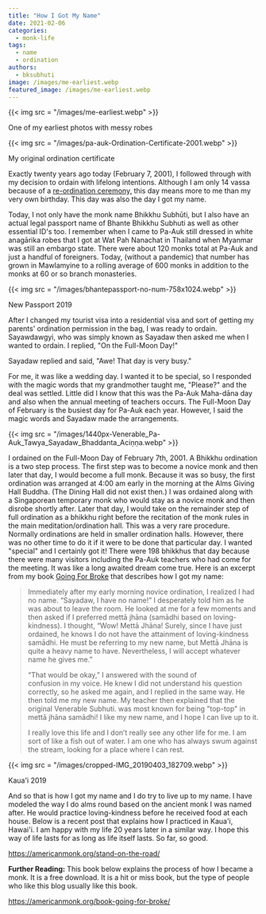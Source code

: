 ```yaml
---
title: "How I Got My Name"
date: 2021-02-06
categories: 
  - monk-life
tags: 
  - name
  - ordination
authors: 
  - bksubhuti
image: /images/me-earliest.webp
featured_image: /images/me-earliest.webp
---
```


{{< img src = "/images/me-earliest.webp" >}}

One of my earliest photos with messy robes

{{< img src = "/images/pa-auk-Ordination-Certificate-2001.webp" >}}

My original ordination certificate

Exactly twenty years ago today (February 7, 2001), I followed through with my decision to ordain with lifelong intentions. Although I am only 14 vassa because of a [re-ordination ceremony,](https://americanmonk.org/why-i-ordained-twice/) this day means more to me than my very own birthday. This day was also the day I got my name.

Today, I not only have the monk name Bhikkhu Subhūti, but I also have an actual legal passport name of Bhante Bhikkhu Subhuti as well as other essential ID's too. I remember when I came to Pa-Auk still dressed in white anagārika robes that I got at Wat Pah Nanachat in Thailand when Myanmar was still an embargo state. There were about 120 monks total at Pa-Auk and just a handful of foreigners. Today, (without a pandemic) that number has grown in Mawlamyine to a rolling average of 600 monks in addition to the monks at 60 or so branch monasteries.

{{< img src = "/images/bhantepassport-no-num-758x1024.webp" >}}

New Passport 2019

After I changed my tourist visa into a residential visa and sort of getting my parents' ordination permission in the bag, I was ready to ordain. Sayawdawgyi, who was simply known as Sayadaw then asked me when I wanted to ordain. I replied, "On the Full-Moon Day!"

Sayadaw replied and said, "Awe! That day is very busy."

For me, it was like a wedding day. I wanted it to be special, so I responded with the magic words that my grandmother taught me, "Please?" and the deal was settled. Little did I know that this was the Pa-Auk Maha-dāna day and also when the annual meeting of teachers occurs. The Full-Moon Day of February is the busiest day for Pa-Auk each year. However, I said the magic words and Sayadaw made the arrangements.

{{< img src = "/images/1440px-Venerable_Pa-Auk_Tawya_Sayadaw_Bhaddanta_Aciṇṇa.webp" >}}

I ordained on the Full-Moon Day of February 7th, 2001. A Bhikkhu ordination is a two step process. The first step was to become a novice monk and then later that day, I would become a full monk. Because it was so busy, the first ordination was arranged at 4:00 am early in the morning at the Alms Giving Hall Buddha. (The Dining Hall did not exist then.) I was ordained along with a Singaporean temporary monk who would stay as a novice monk and then disrobe shortly after. Later that day, I would take on the remainder step of full ordination as a bhikkhu right before the recitation of the monk rules in the main meditation/ordination hall. This was a very rare procedure. Normally ordinations are held in smaller ordination halls. However, there was no other time to do it if it were to be done that particular day. I wanted "special" and I certainly got it! There were 198 bhikkhus that day because there were many visitors including the Pa-Auk teachers who had come for the meeting. It was like a long awaited dream come true. Here is an excerpt from my book [Going For Broke](https://americanmonk.org/book-going-for-broke/) that describes how I got my name:

> Immediately after my early morning novice ordination, I realized I had no name. “Sayadaw, I have no name!” I desperately told him as he was about to leave the room. He looked at me for a few moments and then asked if I preferred mettā jhāna (samādhi based on loving-kindness). I thought, “Wow! Mettā Jhāna! Surely, since I have just ordained, he knows I do not have the attainment of loving-kindness samādhi. He must be referring to my new name, but Mettā Jhāna is quite a heavy name to have. Nevertheless, I will accept whatever name he gives me.”
> 
>   
> “That would be okay,” I answered with the sound of  
> confusion in my voice. He knew I did not understand his question correctly, so he asked me again, and I replied in the same way. He then told me my new name. My teacher then explained that the original Venerable Subhuti. was most known for being "top-top" in mettā jhāna samādhi! I like my new name, and I hope I can live up to it.
> 
>   
> I really love this life and I don’t really see any other life for me. I am sort of like a fish out of water. I am one who has always swum against the stream, looking for a place where I can rest.

{{< img src = "/images/cropped-IMG_20190403_182709.webp" >}}

Kaua'i 2019

And so that is how I got my name and I do try to live up to my name. I have modeled the way I do alms round based on the ancient monk I was named after. He would practice loving-kindness before he received food at each house. Below is a recent post that explains how I practiced in Kaua'i, Hawai'i. I am happy with my life 20 years later in a similar way. I hope this way of life lasts for as long as life itself lasts. So far, so good.

https://americanmonk.org/stand-on-the-road/

**Further Reading:** This book below explains the process of how I became a monk. It is a free download. It is a hit or miss book, but the type of people who like this blog usually like this book.

https://americanmonk.org/book-going-for-broke/
